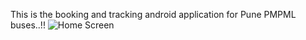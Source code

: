 This is the booking and tracking android application for Pune PMPML buses..!!
![Home Screen](https://github.com/rxhuljoshi10/TravVo/blob/main/Project%20Screenshots/App.png)
